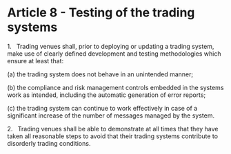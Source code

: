 # Article 8 - Testing of the trading systems


1.   Trading venues shall, prior to deploying or updating a trading system, make use of clearly defined development and testing methodologies which ensure at least that:

(a) the trading system does not behave in an unintended manner;

(b) the compliance and risk management controls embedded in the systems work as intended, including the automatic generation of error reports;

(c) the trading system can continue to work effectively in case of a significant increase of the number of messages managed by the system.

2.   Trading venues shall be able to demonstrate at all times that they have taken all reasonable steps to avoid that their trading systems contribute to disorderly trading conditions.
